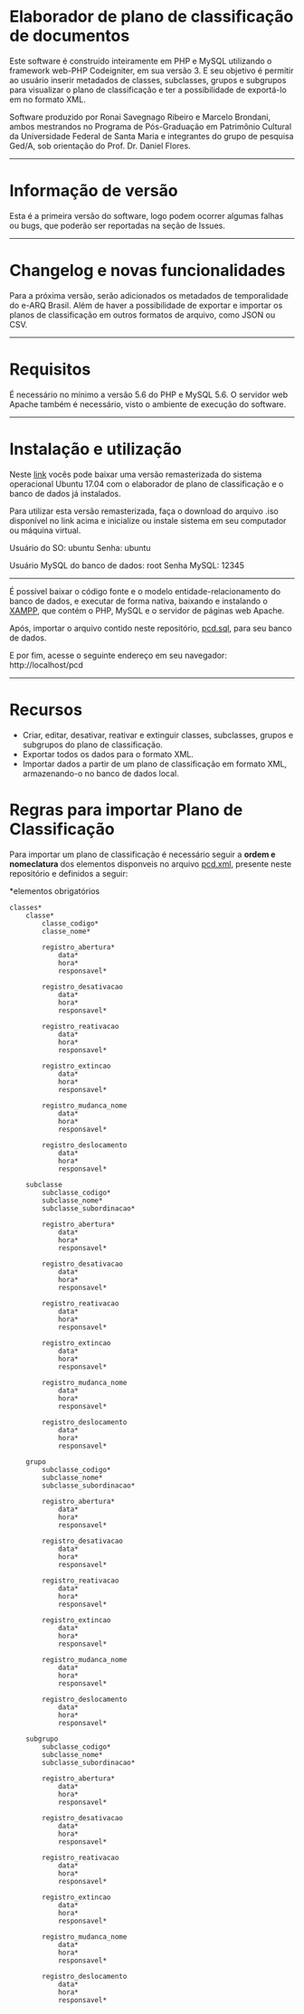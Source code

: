 
# Elaborador de plano de classificação de documentos


Este software é construído inteiramente em PHP e MySQL utilizando o framework web-PHP Codeigniter, em sua versão 3.
E seu objetivo é permitir ao usuário inserir metadados de classes, subclasses, grupos e subgrupos
para visualizar o plano de classificação e ter a possibilidade de exportá-lo em no formato XML.

Software produzido por Ronai Savegnago Ribeiro e Marcelo Brondani, ambos mestrandos no Programa 
de Pós-Graduação em Patrimônio Cultural da Universidade Federal de Santa Maria e integrantes do
grupo de pesquisa Ged/A, sob orientação do Prof. Dr. Daniel Flores.

*******************
# Informação de versão

Esta é a primeira versão do software, logo podem ocorrer algumas falhas ou bugs, que poderão ser reportadas
na seção de Issues.

**************************
# Changelog e novas funcionalidades

Para a próxima versão, serão adicionados os metadados de temporalidade do e-ARQ Brasil. Além de haver a possibilidade de exportar e importar os planos de classificação em outros formatos de arquivo, como JSON ou CSV.

*******************
# Requisitos

É necessário no mínimo a versão 5.6 do PHP e MySQL 5.6.
O servidor web Apache também é necessário, visto o ambiente de execução do software.

************
# Instalação e utilização

Neste [link](https://goo.gl/E1wkvM) vocês pode baixar uma versão remasterizada do sistema operacional Ubuntu 17.04 com o elaborador de plano de classificação e o banco de dados já instalados. 

Para utilizar esta versão remasterizada, faça o download do arquivo .iso disponível no link acima e inicialize ou instale sistema em seu computador ou máquina virtual.

Usuário do SO: ubuntu
Senha: ubuntu

Usuário MySQL do banco de dados: root
Senha MySQL: 12345

************

É possível baixar o código fonte e o modelo entidade-relacionamento do banco de dados, e executar de forma nativa, baixando e instalando o [XAMPP](https://www.apachefriends.org/pt_br/index.html),
que contém o PHP, MySQL e o servidor de páginas web Apache.

Após, importar o arquivo contido neste repositório, [pcd.sql](https://github.com/ronaisavegnago/pcd/blob/master/pcd.sql), para seu banco de dados.

E por fim, acesse o seguinte endereço em seu navegador: http://localhost/pcd

*********
# Recursos

- Criar, editar, desativar, reativar e extinguir classes, subclasses, grupos e subgrupos do plano de classificação.
- Exportar todos os dados para o formato XML.
- Importar dados a partir de um plano de classificação em formato XML, armazenando-o no banco de dados local.

# Regras para importar Plano de Classificação

Para importar um plano de classificação é necessário seguir a **ordem e nomeclatura** dos elementos disponveis no arquivo [pcd.xml](https://github.com/ronaisavegnago/pcd/blob/master/pcd.xml), presente neste repositório e definidos a seguir: 

*elementos obrigatórios

	classes*
		classe*
			classe_codigo*
			classe_nome*

			registro_abertura*
				data*
				hora*
				responsavel*

			registro_desativacao
				data*
				hora*
				responsavel*

			registro_reativacao
				data*
				hora*
				responsavel*

			registro_extincao
				data*
				hora*
				responsavel*

			registro_mudanca_nome
				data*
				hora*
				responsavel*

			registro_deslocamento
				data*
				hora*
				responsavel*

		subclasse
			subclasse_codigo*
			subclasse_nome*
			subclasse_subordinacao*

			registro_abertura*
				data*
				hora*
				responsavel*

			registro_desativacao
				data*
				hora*
				responsavel*

			registro_reativacao
				data*
				hora*
				responsavel*

			registro_extincao
				data*
				hora*
				responsavel*

			registro_mudanca_nome
				data*
				hora*
				responsavel*

			registro_deslocamento
				data*
				hora*
				responsavel*

		grupo
			subclasse_codigo*
			subclasse_nome*
			subclasse_subordinacao*

			registro_abertura*
				data*
				hora*
				responsavel*

			registro_desativacao
				data*
				hora*
				responsavel*

			registro_reativacao
				data*
				hora*
				responsavel*

			registro_extincao
				data*
				hora*
				responsavel*

			registro_mudanca_nome
				data*
				hora*
				responsavel*

			registro_deslocamento
				data*
				hora*
				responsavel*

		subgrupo
			subclasse_codigo*
			subclasse_nome*
			subclasse_subordinacao*

			registro_abertura*
				data*
				hora*
				responsavel*

			registro_desativacao
				data*
				hora*
				responsavel*

			registro_reativacao
				data*
				hora*
				responsavel*

			registro_extincao
				data*
				hora*
				responsavel*

			registro_mudanca_nome
				data*
				hora*
				responsavel*

			registro_deslocamento
				data*
				hora*
				responsavel*

